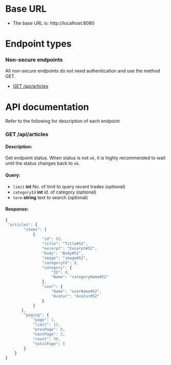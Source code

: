 # Base URL
* The base URL is: http://localhost:8080

# Endpoint types
### Non-secure endpoints
All non-secure endpoints do not need authentication and use the method GET.
* [GET /api/articles](#get-apiarticles)


# API documentation
Refer to the following for description of each endpoint

### GET /api/articles

#### Description:
Get endpoint status. When status is not `ok`, it is highly recommended to wait until the status changes back to `ok`.

#### Query:
* `limit` **int** No. of limit to query recent trades (optional)
* `categoryId` **int** id. of category (optional)
* `term` **string** text to search (optional)

#### Response:
```javascript
{
 "articles": {
        "items": [
            {
                "id": 52,
                "title": "Title#52",
                "excerpt": "Excerpt#52",
                "body": "Body#52",
                "image": "image#52",
                "categoryId": 0,
                "category": {
                    "ID": 0,
                    "Name": "categoryName#52"
                },
                "user": {
                    "Name": "userName#52",
                    "Avatar": "Avatar#52"
                }
            }
       ],
        "paging": {
            "page": 1,
            "limit": 12,
            "prevPage": 0,
            "nextPage": 2,
            "count": 50,
            "totalPage": 5
        }
    }
}
```
